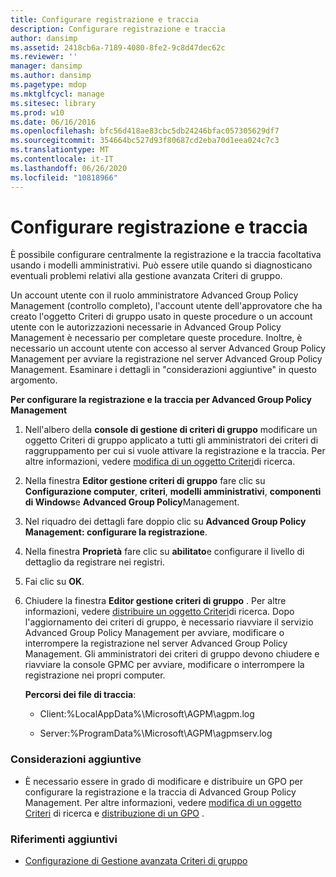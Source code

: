 ```yaml
---
title: Configurare registrazione e traccia
description: Configurare registrazione e traccia
author: dansimp
ms.assetid: 2418cb6a-7189-4080-8fe2-9c8d47dec62c
ms.reviewer: ''
manager: dansimp
ms.author: dansimp
ms.pagetype: mdop
ms.mktglfcycl: manage
ms.sitesec: library
ms.prod: w10
ms.date: 06/16/2016
ms.openlocfilehash: bfc56d418ae83cbc5db24246bfac057305629df7
ms.sourcegitcommit: 354664bc527d93f80687cd2eba70d1eea024c7c3
ms.translationtype: MT
ms.contentlocale: it-IT
ms.lasthandoff: 06/26/2020
ms.locfileid: "10818966"
---
```

# Configurare registrazione e traccia


È possibile configurare centralmente la registrazione e la traccia facoltativa usando i modelli amministrativi. Può essere utile quando si diagnosticano eventuali problemi relativi alla gestione avanzata Criteri di gruppo.

Un account utente con il ruolo amministratore Advanced Group Policy Management (controllo completo), l'account utente dell'approvatore che ha creato l'oggetto Criteri di gruppo usato in queste procedure o un account utente con le autorizzazioni necessarie in Advanced Group Policy Management è necessario per completare queste procedure. Inoltre, è necessario un account utente con accesso al server Advanced Group Policy Management per avviare la registrazione nel server Advanced Group Policy Management. Esaminare i dettagli in "considerazioni aggiuntive" in questo argomento.

**Per configurare la registrazione e la traccia per Advanced Group Policy Management**

1.  Nell'albero della **console di gestione di criteri di gruppo** modificare un oggetto Criteri di gruppo applicato a tutti gli amministratori dei criteri di raggruppamento per cui si vuole attivare la registrazione e la traccia. Per altre informazioni, vedere [modifica di un oggetto Criteri](editing-a-gpo-agpm40.md)di ricerca.

2.  Nella finestra **Editor gestione criteri di gruppo** fare clic su **Configurazione computer**, **criteri**, **modelli amministrativi**, **componenti di Windows**e **Advanced Group Policy**Management.

3.  Nel riquadro dei dettagli fare doppio clic su **Advanced Group Policy Management: configurare la registrazione**.

4.  Nella finestra **Proprietà** fare clic su **abilitato**e configurare il livello di dettaglio da registrare nei registri.

5.  Fai clic su **OK**.

6.  Chiudere la finestra **Editor gestione criteri di gruppo** . Per altre informazioni, vedere [distribuire un oggetto Criteri](deploy-a-gpo-agpm40.md)di ricerca. Dopo l'aggiornamento dei criteri di gruppo, è necessario riavviare il servizio Advanced Group Policy Management per avviare, modificare o interrompere la registrazione nel server Advanced Group Policy Management. Gli amministratori dei criteri di gruppo devono chiudere e riavviare la console GPMC per avviare, modificare o interrompere la registrazione nei propri computer.

    **Percorsi dei file di traccia**:

    -   Client:%LocalAppData%\\Microsoft\\AGPM\\agpm.log

    -   Server:%ProgramData%\\Microsoft\\AGPM\\agpmserv.log

### Considerazioni aggiuntive

-   È necessario essere in grado di modificare e distribuire un GPO per configurare la registrazione e la traccia di Advanced Group Policy Management. Per altre informazioni, vedere [modifica di un oggetto Criteri](editing-a-gpo-agpm40.md) di ricerca e [distribuzione di un GPO](deploy-a-gpo-agpm40.md) .

### Riferimenti aggiuntivi

-   [Configurazione di Gestione avanzata Criteri di gruppo](configuring-advanced-group-policy-management-agpm40.md)

 

 





